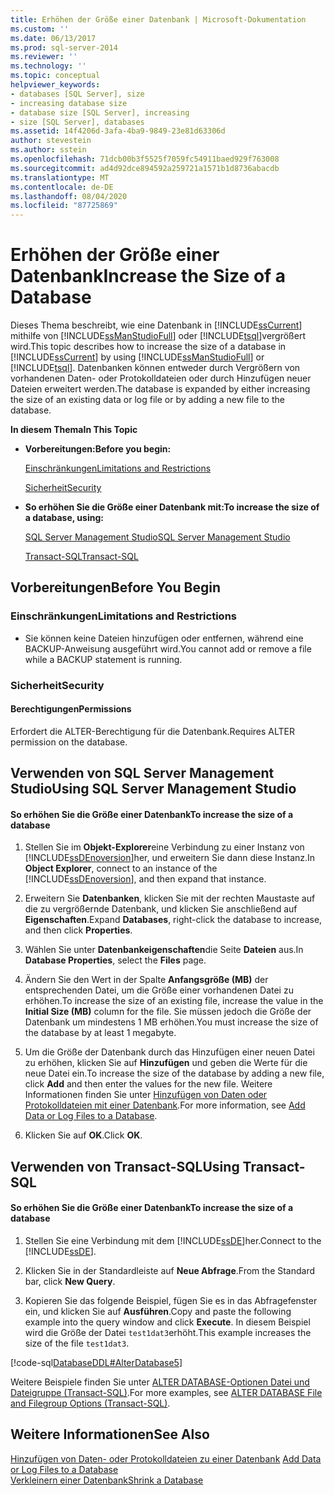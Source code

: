 ```yaml
---
title: Erhöhen der Größe einer Datenbank | Microsoft-Dokumentation
ms.custom: ''
ms.date: 06/13/2017
ms.prod: sql-server-2014
ms.reviewer: ''
ms.technology: ''
ms.topic: conceptual
helpviewer_keywords:
- databases [SQL Server], size
- increasing database size
- database size [SQL Server], increasing
- size [SQL Server], databases
ms.assetid: 14f4206d-3afa-4ba9-9849-23e81d63306d
author: stevestein
ms.author: sstein
ms.openlocfilehash: 71dcb00b3f5525f7059fc54911baed929f763008
ms.sourcegitcommit: ad4d92dce894592a259721a1571b1d8736abacdb
ms.translationtype: MT
ms.contentlocale: de-DE
ms.lasthandoff: 08/04/2020
ms.locfileid: "87725869"
---
```

# <a name="increase-the-size-of-a-database"></a><span data-ttu-id="8c272-102">Erhöhen der Größe einer Datenbank</span><span class="sxs-lookup"><span data-stu-id="8c272-102">Increase the Size of a Database</span></span>
  <span data-ttu-id="8c272-103">Dieses Thema beschreibt, wie eine Datenbank in [!INCLUDE[ssCurrent](../../includes/sscurrent-md.md)] mithilfe von [!INCLUDE[ssManStudioFull](../../includes/ssmanstudiofull-md.md)] oder [!INCLUDE[tsql](../../includes/tsql-md.md)]vergrößert wird.</span><span class="sxs-lookup"><span data-stu-id="8c272-103">This topic describes how to increase the size of a database in [!INCLUDE[ssCurrent](../../includes/sscurrent-md.md)] by using [!INCLUDE[ssManStudioFull](../../includes/ssmanstudiofull-md.md)] or [!INCLUDE[tsql](../../includes/tsql-md.md)].</span></span> <span data-ttu-id="8c272-104">Datenbanken können entweder durch Vergrößern von vorhandenen Daten- oder Protokolldateien oder durch Hinzufügen neuer Dateien erweitert werden.</span><span class="sxs-lookup"><span data-stu-id="8c272-104">The database is expanded by either increasing the size of an existing data or log file or by adding a new file to the database.</span></span>  
  
 <span data-ttu-id="8c272-105">**In diesem Thema**</span><span class="sxs-lookup"><span data-stu-id="8c272-105">**In This Topic**</span></span>  
  
-   <span data-ttu-id="8c272-106">**Vorbereitungen:**</span><span class="sxs-lookup"><span data-stu-id="8c272-106">**Before you begin:**</span></span>  
  
     [<span data-ttu-id="8c272-107">Einschränkungen</span><span class="sxs-lookup"><span data-stu-id="8c272-107">Limitations and Restrictions</span></span>](#Restrictions)  
  
     [<span data-ttu-id="8c272-108">Sicherheit</span><span class="sxs-lookup"><span data-stu-id="8c272-108">Security</span></span>](#Security)  
  
-   <span data-ttu-id="8c272-109">**So erhöhen Sie die Größe einer Datenbank mit:**</span><span class="sxs-lookup"><span data-stu-id="8c272-109">**To increase the size of a database, using:**</span></span>  
  
     [<span data-ttu-id="8c272-110">SQL Server Management Studio</span><span class="sxs-lookup"><span data-stu-id="8c272-110">SQL Server Management Studio</span></span>](#SSMSProcedure)  
  
     [<span data-ttu-id="8c272-111">Transact-SQL</span><span class="sxs-lookup"><span data-stu-id="8c272-111">Transact-SQL</span></span>](#TsqlProcedure)  
  
##  <a name="before-you-begin"></a><a name="BeforeYouBegin"></a> <span data-ttu-id="8c272-112">Vorbereitungen</span><span class="sxs-lookup"><span data-stu-id="8c272-112">Before You Begin</span></span>  
  
###  <a name="limitations-and-restrictions"></a><a name="Restrictions"></a> <span data-ttu-id="8c272-113">Einschränkungen</span><span class="sxs-lookup"><span data-stu-id="8c272-113">Limitations and Restrictions</span></span>  
  
-   <span data-ttu-id="8c272-114">Sie können keine Dateien hinzufügen oder entfernen, während eine BACKUP-Anweisung ausgeführt wird.</span><span class="sxs-lookup"><span data-stu-id="8c272-114">You cannot add or remove a file while a BACKUP statement is running.</span></span>  
  
###  <a name="security"></a><a name="Security"></a> <span data-ttu-id="8c272-115">Sicherheit</span><span class="sxs-lookup"><span data-stu-id="8c272-115">Security</span></span>  
  
####  <a name="permissions"></a><a name="Permissions"></a> <span data-ttu-id="8c272-116">Berechtigungen</span><span class="sxs-lookup"><span data-stu-id="8c272-116">Permissions</span></span>  
 <span data-ttu-id="8c272-117">Erfordert die ALTER-Berechtigung für die Datenbank.</span><span class="sxs-lookup"><span data-stu-id="8c272-117">Requires ALTER permission on the database.</span></span>  
  
##  <a name="using-sql-server-management-studio"></a><a name="SSMSProcedure"></a> <span data-ttu-id="8c272-118">Verwenden von SQL Server Management Studio</span><span class="sxs-lookup"><span data-stu-id="8c272-118">Using SQL Server Management Studio</span></span>  
  
#### <a name="to-increase-the-size-of-a-database"></a><span data-ttu-id="8c272-119">So erhöhen Sie die Größe einer Datenbank</span><span class="sxs-lookup"><span data-stu-id="8c272-119">To increase the size of a database</span></span>  
  
1.  <span data-ttu-id="8c272-120">Stellen Sie im **Objekt-Explorer**eine Verbindung zu einer Instanz von [!INCLUDE[ssDEnoversion](../../includes/ssdenoversion-md.md)]her, und erweitern Sie dann diese Instanz.</span><span class="sxs-lookup"><span data-stu-id="8c272-120">In **Object Explorer**, connect to an instance of the [!INCLUDE[ssDEnoversion](../../includes/ssdenoversion-md.md)], and then expand that instance.</span></span>  
  
2.  <span data-ttu-id="8c272-121">Erweitern Sie **Datenbanken**, klicken Sie mit der rechten Maustaste auf die zu vergrößernde Datenbank, und klicken Sie anschließend auf **Eigenschaften**.</span><span class="sxs-lookup"><span data-stu-id="8c272-121">Expand **Databases**, right-click the database to increase, and then click **Properties**.</span></span>  
  
3.  <span data-ttu-id="8c272-122">Wählen Sie unter **Datenbankeigenschaften**die Seite **Dateien** aus.</span><span class="sxs-lookup"><span data-stu-id="8c272-122">In **Database Properties**, select the **Files** page.</span></span>  
  
4.  <span data-ttu-id="8c272-123">Ändern Sie den Wert in der Spalte **Anfangsgröße (MB)** der entsprechenden Datei, um die Größe einer vorhandenen Datei zu erhöhen.</span><span class="sxs-lookup"><span data-stu-id="8c272-123">To increase the size of an existing file, increase the value in the **Initial Size (MB)** column for the file.</span></span> <span data-ttu-id="8c272-124">Sie müssen jedoch die Größe der Datenbank um mindestens 1 MB erhöhen.</span><span class="sxs-lookup"><span data-stu-id="8c272-124">You must increase the size of the database by at least 1 megabyte.</span></span>  
  
5.  <span data-ttu-id="8c272-125">Um die Größe der Datenbank durch das Hinzufügen einer neuen Datei zu erhöhen, klicken Sie auf **Hinzufügen** und geben die Werte für die neue Datei ein.</span><span class="sxs-lookup"><span data-stu-id="8c272-125">To increase the size of the database by adding a new file, click **Add** and then enter the values for the new file.</span></span> <span data-ttu-id="8c272-126">Weitere Informationen finden Sie unter [Hinzufügen von Daten oder Protokolldateien mit einer Datenbank](add-data-or-log-files-to-a-database.md).</span><span class="sxs-lookup"><span data-stu-id="8c272-126">For more information, see [Add Data or Log Files to a Database](add-data-or-log-files-to-a-database.md).</span></span>  
  
6.  <span data-ttu-id="8c272-127">Klicken Sie auf **OK**.</span><span class="sxs-lookup"><span data-stu-id="8c272-127">Click **OK**.</span></span>  
  
##  <a name="using-transact-sql"></a><a name="TsqlProcedure"></a> <span data-ttu-id="8c272-128">Verwenden von Transact-SQL</span><span class="sxs-lookup"><span data-stu-id="8c272-128">Using Transact-SQL</span></span>  
  
#### <a name="to-increase-the-size-of-a-database"></a><span data-ttu-id="8c272-129">So erhöhen Sie die Größe einer Datenbank</span><span class="sxs-lookup"><span data-stu-id="8c272-129">To increase the size of a database</span></span>  
  
1.  <span data-ttu-id="8c272-130">Stellen Sie eine Verbindung mit dem [!INCLUDE[ssDE](../../includes/ssde-md.md)]her.</span><span class="sxs-lookup"><span data-stu-id="8c272-130">Connect to the [!INCLUDE[ssDE](../../includes/ssde-md.md)].</span></span>  
  
2.  <span data-ttu-id="8c272-131">Klicken Sie in der Standardleiste auf **Neue Abfrage**.</span><span class="sxs-lookup"><span data-stu-id="8c272-131">From the Standard bar, click **New Query**.</span></span>  
  
3.  <span data-ttu-id="8c272-132">Kopieren Sie das folgende Beispiel, fügen Sie es in das Abfragefenster ein, und klicken Sie auf **Ausführen**.</span><span class="sxs-lookup"><span data-stu-id="8c272-132">Copy and paste the following example into the query window and click **Execute**.</span></span> <span data-ttu-id="8c272-133">In diesem Beispiel wird die Größe der Datei `test1dat3`erhöht.</span><span class="sxs-lookup"><span data-stu-id="8c272-133">This example increases the size of the file `test1dat3`.</span></span>  
  
 [!code-sql[DatabaseDDL#AlterDatabase5](../../snippets/tsql/SQL14/tsql/databaseddl/transact-sql/alterdatabase.sql#alterdatabase5)]  
  
 <span data-ttu-id="8c272-134">Weitere Beispiele finden Sie unter [ALTER DATABASE-Optionen Datei und Dateigruppe &#40;Transact-SQL&#41;](/sql/t-sql/statements/alter-database-transact-sql-file-and-filegroup-options).</span><span class="sxs-lookup"><span data-stu-id="8c272-134">For more examples, see [ALTER DATABASE File and Filegroup Options &#40;Transact-SQL&#41;](/sql/t-sql/statements/alter-database-transact-sql-file-and-filegroup-options).</span></span>  
  
## <a name="see-also"></a><span data-ttu-id="8c272-135">Weitere Informationen</span><span class="sxs-lookup"><span data-stu-id="8c272-135">See Also</span></span>  
 <span data-ttu-id="8c272-136">[Hinzufügen von Daten- oder Protokolldateien zu einer Datenbank](add-data-or-log-files-to-a-database.md) </span><span class="sxs-lookup"><span data-stu-id="8c272-136">[Add Data or Log Files to a Database](add-data-or-log-files-to-a-database.md) </span></span>  
 [<span data-ttu-id="8c272-137">Verkleinern einer Datenbank</span><span class="sxs-lookup"><span data-stu-id="8c272-137">Shrink a Database</span></span>](shrink-a-database.md)  
  
  
